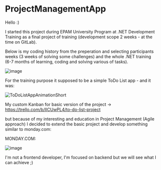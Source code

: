 # ProjectManagementApp

Hello :) 

I started this project during EPAM University Program at .NET Development Training as a final project of training (development scope 2 weeks - at the time on GitLab).

Below is my coding history from the preperation and selecting participants weeks (3 weeks of solving some challenges) and the whole .NET training (6-7 months of learning, coding and solving various of tasks).

![image](https://user-images.githubusercontent.com/34062651/227588476-2e8c3db3-e4ff-498a-bbb7-7a6358d2e68e.png)

For the training purpose it supposed to be a simple ToDo List app - and it was:

![ToDoListAppAnimationShort](https://user-images.githubusercontent.com/34062651/227597191-2b70d5e4-b014-4f59-ae02-2a7728c498fa.gif)

My custom Kanban for basic version of the project -> https://trello.com/b/IlCUwPL4/to-do-list-project

but because of my interesting and education in Project Management (Agile approach) I decided to extend the basic project and develop something similar to monday.com: 

MONDAY.COM:

![image](https://user-images.githubusercontent.com/34062651/227597593-b4a8dbc6-0fa7-45e5-aa13-ecec40c883c0.png)

I'm not a frontend developer, I'm focused on backend but we will see what I can achieve ;)
